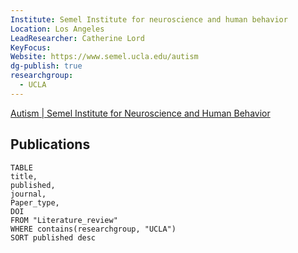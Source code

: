 ```yaml
---
Institute: Semel Institute for neuroscience and human behavior
Location: Los Angeles
LeadResearcher: Catherine Lord
KeyFocus: 
Website: https://www.semel.ucla.edu/autism
dg-publish: true
researchgroup:
  - UCLA
---
```


[Autism | Semel Institute for Neuroscience and Human Behavior](https://www.semel.ucla.edu/autism)

## Publications

```dataview 
TABLE
title, 
published,
journal,
Paper_type,
DOI
FROM "Literature_review"
WHERE contains(researchgroup, "UCLA")
SORT published desc 
```
